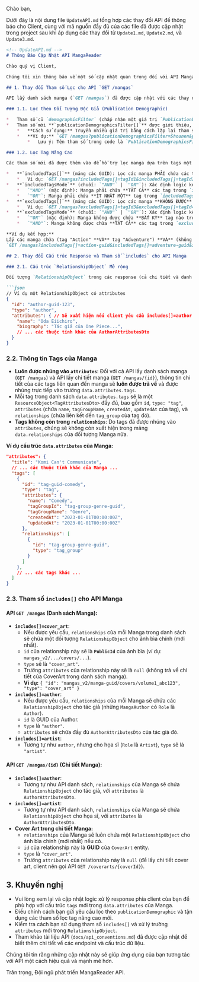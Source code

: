 Chào bạn,

Dưới đây là nội dung file `UpdateAPI.md` tổng hợp các thay đổi API để thông báo cho Client, cùng với mã nguồn đầy đủ của các file đã được cập nhật trong project sau khi áp dụng các thay đổi từ `Update1.md`, `Update2.md`, và `Update3.md`.

```markdown
<!-- UpdateAPI.md -->
# Thông Báo Cập Nhật API MangaReader

Chào quý vị Client,

Chúng tôi xin thông báo về một số cập nhật quan trọng đối với API MangaReader. Những thay đổi này nhằm cải thiện khả năng lọc dữ liệu, cấu trúc response và cung cấp thêm thông tin chi tiết cho các tài nguyên. Vui lòng xem kỹ các thay đổi dưới đây để có những điều chỉnh phù hợp cho ứng dụng của bạn.

## 1. Thay đổi Tham số Lọc cho API `GET /mangas`

API lấy danh sách manga (`GET /mangas`) đã được cập nhật với các thay đổi sau về tham số lọc:

### 1.1. Lọc theo Đối Tượng Độc Giả (Publication Demographic)

*   Tham số cũ `demographicFilter` (chấp nhận một giá trị `PublicationDemographic` duy nhất) đã được **loại bỏ**.
*   Tham số mới **`publicationDemographicsFilter[]`** được giới thiệu, cho phép bạn lọc theo **một hoặc nhiều** giá trị `PublicationDemographic`.
    *   **Cách sử dụng:** Truyền nhiều giá trị bằng cách lặp lại tham số trong query string.
    *   **Ví dụ:** `GET /mangas?publicationDemographicsFilter=Shounen&publicationDemographicsFilter=Seinen`
        *   Lưu ý: Tên tham số trong code là `PublicationDemographicsFilter`, khi gọi API client sẽ truyền dưới dạng `publicationDemographicsFilter[]` hoặc lặp lại tham số `publicationDemographicsFilter` tùy theo thư viện HTTP client. Model binder của ASP.NET Core sẽ xử lý việc này. Trong tài liệu `api_conventions.md` đã ghi là `publicationDemographicsFilter[]`.

### 1.2. Lọc Tag Nâng Cao

Các tham số mới đã được thêm vào để hỗ trợ lọc manga dựa trên tags một cách linh hoạt hơn:

*   **`includedTags[]`** (mảng các GUID): Lọc các manga PHẢI chứa các tag được chỉ định.
    *   Ví dụ: `GET /mangas?includedTags[]=tagId1&includedTags[]=tagId2`
*   **`includedTagsMode`** (chuỗi: `"AND"` | `"OR"`): Xác định logic kết hợp cho `includedTags[]`.
    *   `"AND"` (mặc định): Manga phải chứa **TẤT CẢ** các tag trong `includedTags[]`.
    *   `"OR"`: Manga phải chứa **ÍT NHẤT MỘT** tag trong `includedTags[]`.
*   **`excludedTags[]`** (mảng các GUID): Lọc các manga **KHÔNG ĐƯỢC** chứa các tag được chỉ định.
    *   Ví dụ: `GET /mangas?excludedTags[]=tagId3&excludedTags[]=tagId4`
*   **`excludedTagsMode`** (chuỗi: `"AND"` | `"OR"`): Xác định logic kết hợp cho `excludedTags[]`.
    *   `"OR"` (mặc định): Manga không được chứa **BẤT KỲ** tag nào trong `excludedTags[]`.
    *   `"AND"`: Manga không được chứa **TẤT CẢ** các tag trong `excludedTags[]` (nghĩa là, nó được phép chứa một số tag trong danh sách này, miễn là không phải tất cả).

**Ví dụ kết hợp:**
Lấy các manga chứa (tag "Action" **VÀ** tag "Adventure") **VÀ** (không chứa tag "Romance"):
`GET /mangas?includedTags[]=action-guid&includedTags[]=adventure-guid&includedTagsMode=AND&excludedTags[]=romance-guid&excludedTagsMode=OR`

## 2. Thay đổi Cấu trúc Response và Tham số `includes` cho API Manga

### 2.1. Cấu trúc `RelationshipObject` Mở rộng

Đối tượng `RelationshipObject` trong các response (cả chi tiết và danh sách) giờ đây có thể chứa thêm trường `attributes`. Trường này sẽ chứa các thuộc tính chi tiết của entity liên quan nếu client yêu cầu thông qua tham số `includes[]`.

```json
// Ví dụ một RelationshipObject có attributes
{
  "id": "author-guid-123",
  "type": "author",
  "attributes": { // Sẽ xuất hiện nếu client yêu cầu includes[]=author
    "name": "Oda Eiichiro",
    "biography": "Tác giả của One Piece...",
    // ... các thuộc tính khác của AuthorAttributesDto
  }
}
```

### 2.2. Thông tin Tags của Manga

*   **Luôn được nhúng vào `attributes`**: Đối với cả API lấy danh sách manga (`GET /mangas`) và API lấy chi tiết manga (`GET /mangas/{id}`), thông tin chi tiết của các tags liên quan đến manga sẽ **luôn được trả về** và được nhúng trực tiếp vào trường `data.attributes.tags`.
*   Mỗi tag trong danh sách `data.attributes.tags` sẽ là một `ResourceObject<TagAttributesDto>` đầy đủ, bao gồm `id`, `type: "tag"`, `attributes` (chứa `name`, `tagGroupName`, `createdAt`, `updatedAt` của tag), và `relationships` (chứa liên kết đến `tag_group` của tag đó).
*   **Tags không còn trong `relationships`**: Do tags đã được nhúng vào `attributes`, chúng sẽ không còn xuất hiện trong mảng `data.relationships` của đối tượng Manga nữa.

**Ví dụ cấu trúc `data.attributes` của Manga:**
```json
"attributes": {
  "title": "Komi Can't Communicate",
  // ... các thuộc tính khác của Manga ...
  "tags": [
    {
      "id": "tag-guid-comedy",
      "type": "tag",
      "attributes": {
        "name": "Comedy",
        "tagGroupId": "tag-group-genre-guid",
        "tagGroupName": "Genre",
        "createdAt": "2023-01-01T00:00:00Z",
        "updatedAt": "2023-01-01T00:00:00Z"
      },
      "relationships": [
        {
          "id": "tag-group-genre-guid",
          "type": "tag_group"
        }
      ]
    },
    // ... các tags khác ...
  ]
}
```

### 2.3. Tham số `includes[]` cho API Manga

#### API `GET /mangas` (Danh sách Manga):

*   **`includes[]=cover_art`**:
    *   Nếu được yêu cầu, `relationships` của mỗi Manga trong danh sách sẽ chứa một đối tượng `RelationshipObject` cho ảnh bìa chính (mới nhất).
    *   `id` của relationship này sẽ là **`PublicId`** của ảnh bìa (ví dụ: `mangas_v2/.../covers/...`).
    *   `type` sẽ là `"cover_art"`.
    *   Trường `attributes` của relationship này sẽ là `null` (không trả về chi tiết của CoverArt trong danh sách manga).
    *   **Ví dụ:** `{ "id": "mangas_v2/manga-guid/covers/volume1_abc123", "type": "cover_art" }`
*   **`includes[]=author`**:
    *   Nếu được yêu cầu, `relationships` của mỗi Manga sẽ chứa các `RelationshipObject` cho tác giả (những `MangaAuthor` có `Role` là `Author`).
    *   `id` là GUID của Author.
    *   `type` là `"author"`.
    *   `attributes` sẽ chứa đầy đủ `AuthorAttributesDto` của tác giả đó.
*   **`includes[]=artist`**:
    *   Tương tự như `author`, nhưng cho họa sĩ (`Role` là `Artist`), `type` sẽ là `"artist"`.

#### API `GET /mangas/{id}` (Chi tiết Manga):

*   **`includes[]=author`**:
    *   Tương tự như API danh sách, `relationships` của Manga sẽ chứa `RelationshipObject` cho tác giả, với `attributes` là `AuthorAttributesDto`.
*   **`includes[]=artist`**:
    *   Tương tự như API danh sách, `relationships` của Manga sẽ chứa `RelationshipObject` cho họa sĩ, với `attributes` là `AuthorAttributesDto`.
*   **Cover Art trong chi tiết Manga:**
    *   `relationships` của Manga sẽ luôn chứa một `RelationshipObject` cho ảnh bìa chính (mới nhất) nếu có.
    *   `id` của relationship này là **GUID** của `CoverArt` entity.
    *   `type` là `"cover_art"`.
    *   Trường `attributes` của relationship này là `null` (để lấy chi tiết cover art, client nên gọi API `GET /coverarts/{coverId}`).

## 3. Khuyến nghị

*   Vui lòng xem lại và cập nhật logic xử lý response phía client của bạn để phù hợp với cấu trúc `tags` mới trong `data.attributes` của Manga.
*   Điều chỉnh cách bạn gửi yêu cầu lọc theo `publicationDemographic` và tận dụng các tham số lọc tag nâng cao mới.
*   Kiểm tra cách bạn sử dụng tham số `includes[]` và xử lý trường `attributes` mới trong `RelationshipObject`.
*   Tham khảo tài liệu API (`docs/api_conventions.md`) đã được cập nhật để biết thêm chi tiết về các endpoint và cấu trúc dữ liệu.

Chúng tôi tin rằng những cập nhật này sẽ giúp ứng dụng của bạn tương tác với API một cách hiệu quả và mạnh mẽ hơn.

Trân trọng,
Đội ngũ phát triển MangaReader API.